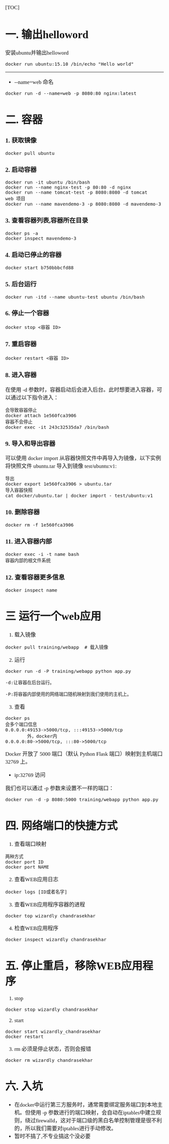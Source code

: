 <span  style="font-family: Simsun,serif; font-size: 17px; ">

[TOC]

# 一. 输出helloword 
 
安装ubuntu并输出helloword
~~~
docker run ubuntu:15.10 /bin/echo "Hello world"
~~~

---
- --name=web 命名
~~~
docker run -d --name=web -p 8080:80 nginx:latest
~~~

# 二. 容器

### 1. 获取镜像
~~~
docker pull ubuntu
~~~

### 2. 启动容器
~~~
docker run -it ubuntu /bin/bash
docker run --name nginx-test -p 80:80 -d nginx
docker run --name tomcat-test -p 8080:8080 -d tomcat
web 项目
docker run --name mavendemo-3 -p 8080:8080 -d mavendemo-3
~~~

### 3. 查看容器列表,容器所在目录
~~~
docker ps -a
docker inspect mavendemo-3
~~~

### 4. 启动已停止的容器
~~~
docker start b750bbbcfd88 
~~~

### 5. 后台运行
~~~
docker run -itd --name ubuntu-test ubuntu /bin/bash
~~~

### 6. 停止一个容器
~~~
docker stop <容器 ID>
~~~

### 7. 重启容器
~~~
docker restart <容器 ID>
~~~

### 8. 进入容器
在使用 -d 参数时，容器启动后会进入后台。此时想要进入容器，可以通过以下指令进入：
~~~
会导致容器停止
docker attach 1e560fca3906 
容器不会停止
docker exec -it 243c32535da7 /bin/bash
~~~

### 9. 导入和导出容器

可以使用 docker import 从容器快照文件中再导入为镜像，以下实例将快照文件 ubuntu.tar 导入到镜像 test/ubuntu:v1:
~~~
导出
docker export 1e560fca3906 > ubuntu.tar
导入容器快照
cat docker/ubuntu.tar | docker import - test/ubuntu:v1
~~~

### 10. 删除容器
~~~
docker rm -f 1e560fca3906
~~~

### 11. 进入容器内部
~~~
docker exec -i -t name bash
容器内部的根文件系统
~~~

### 12. 查看容器更多信息
~~~
docker inspect name
~~~

# 三 运行一个web应用

1. 载入镜像
~~~
docker pull training/webapp  # 载入镜像
~~~

2. 运行
~~~
docker run -d -P training/webapp python app.py

-d:让容器在后台运行。

-P:将容器内部使用的网络端口随机映射到我们使用的主机上。
~~~

3. 查看
~~~
docker ps
会多个端口信息
0.0.0.0:49153->5000/tcp, :::49153->5000/tcp
        外，docker内
0.0.0.0:80->5000/tcp, :::80->5000/tcp
~~~

Docker 开放了 5000 端口（默认 Python Flask 端口）映射到主机端口 32769 上。

- ip:32769 访问

我们也可以通过 -p 参数来设置不一样的端口：

~~~
docker run -d -p 8080:5000 training/webapp python app.py
~~~

# 四. 网络端口的快捷方式

1. 查看端口映射
~~~
两种方式
docker port ID
docker port NAME
~~~

2. 查看WEB应用日志
~~~
docker logs [ID或者名字] 
~~~

3. 查看WEB应用程序容器的进程
~~~
docker top wizardly_chandrasekhar
~~~

4. 检查WEB应用程序
~~~
docker inspect wizardly_chandrasekhar
~~~

# 五. 停止重启，移除WEB应用程序

1. stop
~~~
docker stop wizardly_chandrasekhar   
~~~

2. start
~~~
docker start wizardly_chandrasekhar
docker restart 
~~~

3. rm
必须是停止状态，否则会报错
~~~
docker rm wizardly_chandrasekhar  
~~~

# 六. 入坑
- 在docker中运行第三方服务时，通常需要绑定服务端口到本地主机。但使用 -p 参数进行的端口映射，会自动在iptables中建立规则，绕过firewalld，这对于端口级的黑白名单控制管理是很不利的，所以我们需要对iptables进行手动修改。
- 暂时不搞了,不专业搞这个没必要

</span>